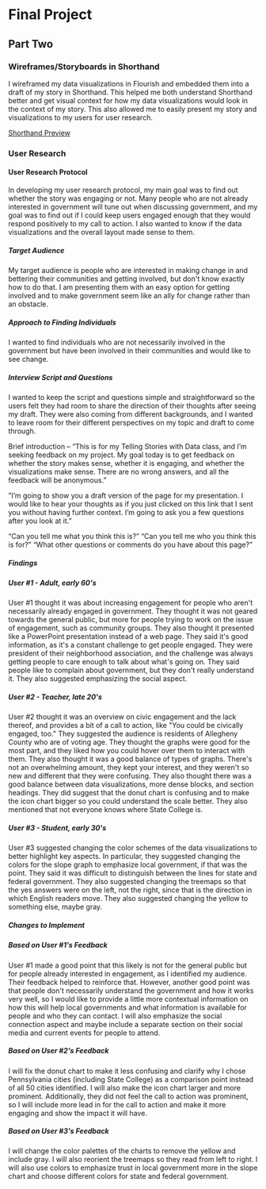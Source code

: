 # Final Project
## Part Two
### Wireframes/Storyboards in Shorthand
I wireframed my data visualizations in Flourish and embedded them into a draft of my story in Shorthand. This helped me both understand Shorthand better and get visual context for how my data visualizations would look in the context of my story. This also allowed me to easily present my story and visualizations to my users for user research. 

[Shorthand Preview](https://preview.shorthand.com/px8bZCOs7Wfxktch)

### User Research
#### User Research Protocol
In developing my user research protocol, my main goal was to find out whether the story was engaging or not. Many people who are not already interested in government will tune out when discussing government, and my goal was to find out if I could keep users engaged enough that they would respond positively to my call to action. I also wanted to know if the data visualizations and the overall layout made sense to them. 

##### Target Audience
My target audience is people who are interested in making change in and bettering their communities and getting involved, but don't know exactly how to do that. I am presenting them with an easy option for getting involved and to make government seem like an ally for change rather than an obstacle. 
##### Approach to Finding Individuals
I wanted to find individuals who are not necessarily involved in the government but have been involved in their communities and would like to see change. 
##### Interview Script and Questions
I wanted to keep the script and questions simple and straightforward so the users felt they had room to share the direction of their thoughts after seeing my draft. They were also coming from different backgrounds, and I wanted to leave room for their different perspectives on my topic and draft to come through. 

Brief introduction – “This is for my Telling Stories with Data class, and I’m seeking feedback on my project. My goal today is to get feedback on whether the story makes sense, whether it is engaging, and whether the visualizations make sense. There are no wrong answers, and all the feedback will be anonymous.”

”I’m going to show you a draft version of the page for my presentation. I would like to hear your thoughts as if you just clicked on this link that I sent you without having further context. I’m going to ask you a few questions after you look at it.”

“Can you tell me what you think this is?”
“Can you tell me who you think this is for?”
“What other questions or comments do you have about this page?”

##### Findings
##### User #1 - Adult, early 60's
User #1 thought it was about increasing engagement for people who aren't necessarily already engaged in government. They thought it was not geared towards the general public, but more for people trying to work on the issue of engagement, such as community groups. They also thought it presented like a PowerPoint presentation instead of a web page. They said it's good information, as it's a constant challenge to get people engaged. They were president of their neighborhood association, and the challenge was always getting people to care enough to talk about what's going on. They said people like to complain about government, but they don't really understand it. They also suggested emphasizing the social aspect. 

##### User #2 - Teacher, late 20's
User #2 thought it was an overview on civic engagement and the lack thereof, and provides a bit of a call to action, like "You could be civically engaged, too." They suggested the audience is residents of Allegheny County who are of voting age. They thought the graphs were good for the most part, and they liked how you could hover over them to interact with them. They also thought it was a good balance of types of graphs. There's not an overwhelming amount, they kept your interest, and they weren't so new and different that they were confusing. They also thought there was a good balance between data visualizations, more dense blocks, and section headings. They did suggest that the donut chart is confusing and to make the icon chart bigger so you could understand the scale better. They also mentioned that not everyone knows where State College is. 

##### User #3 - Student, early 30's
User #3 suggested changing the color schemes of the data visualizations to better highlight key aspects. In particular, they suggested changing the colors for the slope graph to emphasize local government, if that was the point. They said it was difficult to distinguish between the lines for state and federal government. They also suggested changing the treemaps so that the yes answers were on the left, not the right, since that is the direction in which English readers move. They also suggested changing the yellow to something else, maybe gray.  
##### Changes to Implement
##### Based on User #1's Feedback
User #1 made a good point that this likely is not for the general public but for people already interested in engagement, as I identified my audience. Their feedback helped to reinforce that. However, another good point was that people don't necessarily understand the government and how it works very well, so I would like to provide a little more contextual information on how this will help local governments and what information is available for people and who they can contact. I will also emphasize the social connection aspect and maybe include a separate section on their social media and current events for people to attend. 

##### Based on User #2's Feedback
I will fix the donut chart to make it less confusing and clarify why I chose Pennsylvania cities (including State College) as a comparison point instead of all 50 cities identified. I will also make the icon chart larger and more prominent. Additionally, they did not feel the call to action was prominent, so I will include more lead in for the call to action and make it more engaging and show the impact it will have. 

##### Based on User #3's Feedback
I will change the color palettes of the charts to remove the yellow and include gray. I will also reorient the treemaps so they read from left to right. I will also use colors to emphasize trust in local government more in the slope chart and choose different colors for state and federal government. 
